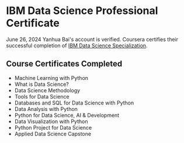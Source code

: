 # IBM Data Science Professional Certificate
June 26, 2024
Yanhua Bai's account is verified. Coursera certifies their successful completion of [IBM Data Science Specialization](IBM-certificate/IBM).

## Course Certificates Completed
* Machine Learning with Python
* What is Data Science?
* Data Science Methodology
* Tools for Data Science
* Databases and SQL for Data Science with Python
* Data Analysis with Python
* Python for Data Science, AI & Development
* Data Visualization with Python
* Python Project for Data Science
* Applied Data Science Capstone
